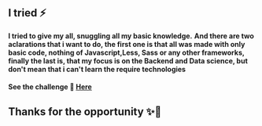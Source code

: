 ## I tried ⚡

**I tried to give my all, snuggling all my basic knowledge.**
**And there are two aclarations that i want to do, the first one is that all was made with only basic code, nothing of Javascript,Less, Sass or any other frameworks, finally the last is, that my focus is on the Backend and Data science, but don't mean that i can't learn the require technologies**

#### See the challenge 🔭 [Here][page]

## Thanks for the opportunity ✨🌈
[page]: https://u-m-i.github.io/ "Here"

